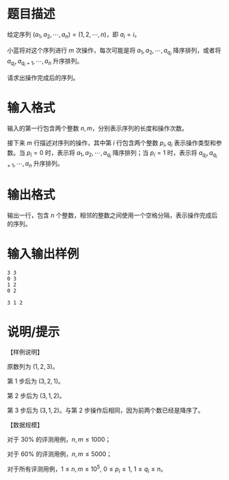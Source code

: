 # 题目描述

给定序列 $(a_1,a_2,\cdots,a_n) = (1,2,\cdots,n)$，即 $a_i=i$。

小蓝将对这个序列进行 $m$ 次操作，每次可能是将 $a_1,a_2,\cdots,a_{q_i}$ 降序排列，或者将 $a_{q_i},a_{q_i+1},\cdots,a_n$ 升序排列。

请求出操作完成后的序列。

# 输入格式

输入的第一行包含两个整数 $n,m$，分别表示序列的长度和操作次数。

接下来 $m$ 行描述对序列的操作，其中第 $i$ 行包含两个整数 $p_i, q_i$ 表示操作类型和参数。当 $p_i=0$ 时，表示将 $a_1,a_2,\cdots,a_{q_i}$ 降序排列；当 $p_i=1$ 时，表示将 $a_{q_i},a_{q_i+1},\cdots,a_n$ 升序排列。

# 输出格式

输出一行，包含 $n$ 个整数，相邻的整数之间使用一个空格分隔，表示操作完成后的序列。

# 输入输出样例

```input1
3 3
0 3
1 2
0 2
```

```output1
3 1 2
```

# 说明/提示

【样例说明】

原数列为 $(1,2,3)$。

第 1 步后为 $(3,2,1)$。

第 2 步后为 $(3,1,2)$。

第 3 步后为 $(3,1,2)$。与第 2 步操作后相同，因为前两个数已经是降序了。

【数据规模】

对于 $30 \%$ 的评测用例，$n,m \leq 1000$；

对于 $60 \%$ 的评测用例，$n,m \leq 5000$；

对于所有评测用例，$1 \leq n,m \leq {10}^5,~0 \leq p_i \leq 1,~1 \leq q_i \leq n$。
